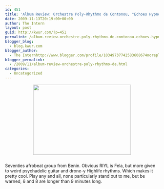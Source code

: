 ```yaml
---
id: 451
title: 'Album Review: Orchestre Poly-Rhythmo de Contonou, "Echoes Hypnotiques"'
date: 2009-11-13T20:19:00+00:00
author: The Intern
layout: post
guid: http://kwur.com/?p=451
permalink: /album-review-orchestre-poly-rhythmo-de-contonou-echoes-hypnotiques/
blogger_blog:
  - blog.kwur.com
blogger_author:
  - The Internhttp://www.blogger.com/profile/10349737742583608674noreply@blogger.com
blogger_permalink:
  - /2009/11/album-review-orchestre-poly-rhythmo-de.html
categories:
  - Uncategorized
---
```

<div class="pf-content">
  <p>
    <a onblur="try {parent.deselectBloggerImageGracefully();} catch(e) {}" href="http://www.kwur.com/blog/uploaded_images/Frankie_Trumbauer_Orchestra-793685.jpg"><img style="display:block; margin:0px auto 10px; text-align:center;cursor:pointer; cursor:hand;width: 320px; height: 229px;" src="http://www.kwur.com/blog/uploaded_images/Frankie_Trumbauer_Orchestra-793683.jpg" border="0" alt="" /></a><br />Seventies afrobeat group from Benin. Obvious RIYL is Fela, but more given to weird psychadelic guitar and drone-y Highlife rhythms. Which makes it pretty cool. Play any and all, none particularly stand out to me, but be warned, 6 and 8 are longer than 9 minutes long.
  </p>
</div>